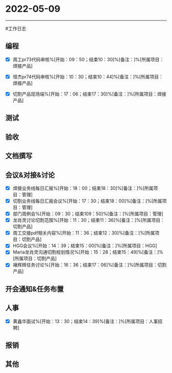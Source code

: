 # 2022-05-09 

---

#工作日志

## 编程
- [x] 周工pr73代码审核%[开始：09：50；结束10：30]%[备注：]%[所属项目：焊接产品]
- [x] 锃杰pr74代码审核%[开始：10：30；结束10：44]%[备注：]%[所属项目：焊接产品]
- [x] 切割产品现场端%[开始：17：06；结束17：30]%[备注：]%[所属项目：焊接产品]


## 测试



## 验收 



## 文档撰写 



## 会议&对接&讨论

- [x] 焊接业务线每日汇报%[开始：18：00；结束18：30]%[备注：]%[所属项目：管理]
- [x] 切割业务线每日汇报会议%[开始：17：30；结束18：00]%[备注：]%[所属项目：管理]
- [x] 部门周例会%[开始：09：30；结束109：50]%[备注：]%[所属项目：管理]
- [x] 龙肖灵讨论切割范围%[开始：11：30；结束11：36]%[备注：]%[所属项目：切割产品]
- [x] 周工交接pdf相关内容%[开始：11：36；结束12：30]%[备注：]%[所属项目：切割产品]
- [x] HGG会议%[开始：14：39；结束15：00]%[备注：]%[所属项目：HGG]
- [x] Maria龙肖灵沟通切割规划情况%[开始：15：28；结束15：49]%[备注：]%[所属项目：切割产品]
- [x] 褚辉辉任务讨论%[开始：16：36；结束17：06]%[备注：]%[所属项目：切割产品]

## 开会通知&任务布置



## 人事
- [x] 黄鑫华面试%[开始：13：30；结束14：39]%[备注：]%[所属项目：人事招聘]


## 报销



## 其他



